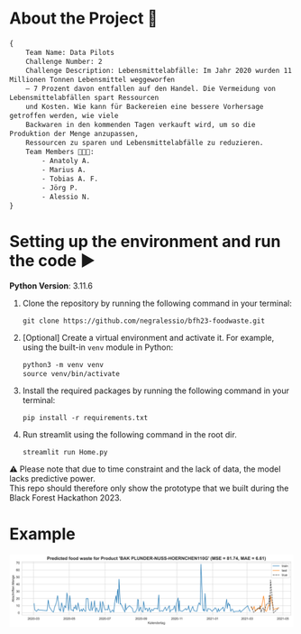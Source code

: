 # About the Project 🚀
```
{
    Team Name: Data Pilots  
    Challenge Number: 2  
    Challenge Description: Lebensmittelabfälle: Im Jahr 2020 wurden 11 Millionen Tonnen Lebensmittel weggeworfen
    – 7 Prozent davon entfallen auf den Handel. Die Vermeidung von Lebensmittelabfällen spart Ressourcen
    und Kosten. Wie kann für Backereien eine bessere Vorhersage getroffen werden, wie viele
    Backwaren in den kommenden Tagen verkauft wird, um so die Produktion der Menge anzupassen,
    Ressourcen zu sparen und Lebensmittelabfälle zu reduzieren.
    Team Members 👨🏽‍💻:
        - Anatoly A.
        - Marius A.
        - Tobias A. F.
        - Jörg P.
        - Alessio N.
}
``` 

# Setting up the environment and run the code ▶️
**Python Version**: 3.11.6

1. Clone the repository by running the following command in your terminal:

   ```
   git clone https://github.com/negralessio/bfh23-foodwaste.git
   ```


2. [Optional] Create a virtual environment and activate it. For example, using the built-in `venv` module in Python:
   ```
   python3 -m venv venv
   source venv/bin/activate
   ```

3. Install the required packages by running the following command in your terminal:

   ```
   pip install -r requirements.txt
   ```
4. Run streamlit using the following command in the root dir.

   ```
   streamlit run Home.py  
   ```

⚠️ Please note that due to time constraint and the lack of data, the model lacks predictive power.  
This repo should therefore only show the prototype that we built during the Black Forest Hackathon 2023.

# Example 
![prediction](assets/prediction_example.svg)
